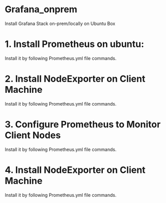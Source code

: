 # Grafana_onprem  
Install Grafana Stack on-prem/locally on Ubuntu Box

# 1. Install Prometheus on ubuntu:  
Install it by following Prometheus.yml file commands.

# 2. Install NodeExporter on Client Machine  
Install it by following Prometheus.yml file commands.

# 3. Configure Prometheus to Monitor Client Nodes 
Install it by following Prometheus.yml file commands.

# 4. Install NodeExporter on Client Machine  
Install it by following Prometheus.yml file commands.